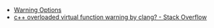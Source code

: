 - [Warning Options](https://docs.freebsd.org/info/gcc/gcc.info.Warning_Options.html)
- [c++ overloaded virtual function warning by clang? - Stack Overflow](https://stackoverflow.com/questions/18515183/c-overloaded-virtual-function-warning-by-clang)
